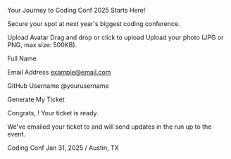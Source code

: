  <!-- Form starts -->

Your Journey to Coding Conf 2025 Starts Here!

Secure your spot at next year's biggest coding conference.

Upload Avatar
Drag and drop or click to upload
Upload your photo (JPG or PNG, max size: 500KB).

Full Name

Email Address
example@email.com

GitHub Username
@yourusername

Generate My Ticket

<!-- Form ends -->




<!-- Generated tickets starts -->

Congrats, <!-- Full Name -->! Your ticket is ready.

We've emailed your ticket to <!-- Email Address --> and will send updates in the run up to the event.

Coding Conf
Jan 31, 2025 / Austin, TX

<!-- Generated tickets ends -->